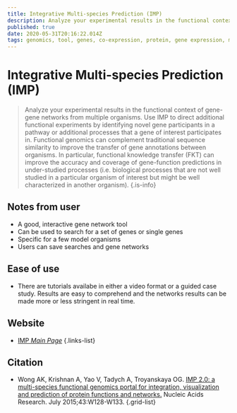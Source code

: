 ```yaml
---
title: Integrative Multi-species Prediction (IMP)
description: Analyze your experimental results in the functional context of gene-gene networks from multiple organisms.
published: true
date: 2020-05-31T20:16:22.014Z
tags: genomics, tool, genes, co-expression, protein, gene expression, model organism, network
---
```


# Integrative Multi-species Prediction (IMP)

> Analyze your experimental results in the functional context of gene-gene networks from multiple organisms. Use IMP to direct additional functional experiments by identifying novel gene participants in a pathway or additional processes that a gene of interest participates in. Functional genomics can complement traditional sequence similarity to improve the transfer of gene annotations between organisms. In particular, functional knowledge transfer (FKT) can improve the accuracy and coverage of gene-function predictions in under-studied processes (i.e. biological processes that are not well studied in a particular organism of interest but might be well characterized in another organism).
{.is-info}

## Notes from user
- A good, interactive gene network tool
- Can be used to search for a set of genes or single genes
- Specific for a few model organisms
- Users can save searches and gene networks

## Ease of use

- There are tutorials availabe in either a video format or a guided case study. Results are easy to comprehend and the networks results can be made more or less stringent in real time. 

## Website

- [IMP *Main Page*](http://imp.princeton.edu/)
{.links-list}

## Citation

- Wong AK, Krishnan A, Yao V, Tadych A, Troyanskaya OG. [IMP 2.0: a multi-species functional genomics portal for integration, visualization and prediction of protein functions and networks.](https://www.ncbi.nlm.nih.gov/pubmed/25969450) Nucleic Acids Research. July 2015;43:W128-W133.
{.grid-list}